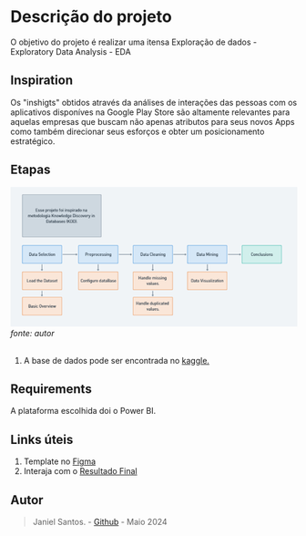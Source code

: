 # Descrição do projeto

O objetivo do projeto é realizar uma itensa Exploração de dados - Exploratory Data Analysis - EDA

## Inspiration
Os "inshigts" obtidos através da análises de interações das pessoas com os aplicativos disponíves na Google Play Store são altamente relevantes para aquelas empresas que buscam não apenas atributos para seus novos Apps como também direcionar seus esforços e obter um posicionamento estratégico.

## Etapas
![image](https://github.com/JanielS/Store_App_EDA/blob/main/Images/Diagram_AppStore.png)<br>
*fonte: autor*
<br>
<br>

1. A base de dados pode ser encontrada no [kaggle.](https://www.kaggle.com/datasets/lava18/google-play-store-apps)


## Requirements
A plataforma escolhida doi o Power BI. 

## Links úteis 
1. Template no [Figma](https://www.figma.com/@janiel_s)
2. Interaja com o [Resultado Final](https://app.powerbi.com/view?r=eyJrIjoiMTk0NWZlYWItNjZkNS00MzI0LWExYTktZjA2YWY0MmRlNWM5IiwidCI6IjgyZjIwOWFmLWI2MWItNDdmMy04OGE2LWNjNDJlMGQ3ZGE3MyJ9&pageName=4db53105819472bb233a)

## Autor
> Janiel Santos. - [Github](https://github.com/JanielS) - Maio 2024
